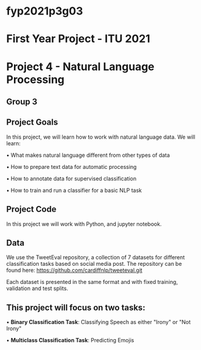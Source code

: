 # fyp2021p3g03
# First Year Project - ITU 2021
# Project 4 - Natural Language Processing
## Group 3

## Project Goals
In this project, we will learn how to work with natural language data. We will learn:

• What makes natural language different from other types of data

• How to prepare text data for automatic processing

• How to annotate data for supervised classification

• How to train and run a classifier for a basic NLP task

## Project Code
In this project we will work with Python, and jupyter notebook.

## Data
We use the TweetEval repository, a collection of 7 datasets for different classification tasks
based on social media post. The repository can be found here:
https://github.com/cardiffnlp/tweeteval.git

Each dataset is presented in the same format and with fixed training, validation and test splits.

## This project will focus on two tasks:
• **Binary Classification Task**: 
Classifying Speech as either "Irony" or "Not Irony"

• **Multiclass Classification Task**:
Predicting Emojis 
